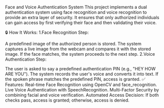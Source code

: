 Face and Voice Authentication System
This project implements a dual authentication system using face recognition and voice recognition to provide an extra layer of security. It ensures that only authorized individuals can gain access by first verifying their face and then validating their voice.

🔒 How It Works:
1.Face Recognition Step:

A predefined image of the authorized person is stored.
The system captures a live image from the webcam and compares it with the stored image.
If the face matches, the system proceeds to the next step.
2.Voice Authentication Step:

The user is asked to say a predefined authentication PIN (e.g., "HEY HOW ARE YOU").
The system records the user's voice and converts it into text.
If the spoken phrase matches the predefined PIN, access is granted.
✅ Features:
Real-time Face Recognition using OpenCV and face_recognition.
Live Voice Authentication with SpeechRecognition.
Multi-Factor Security by combining facial and voice verification.
Automated Access Decision: If both checks pass, access is granted; otherwise, access is denied.
